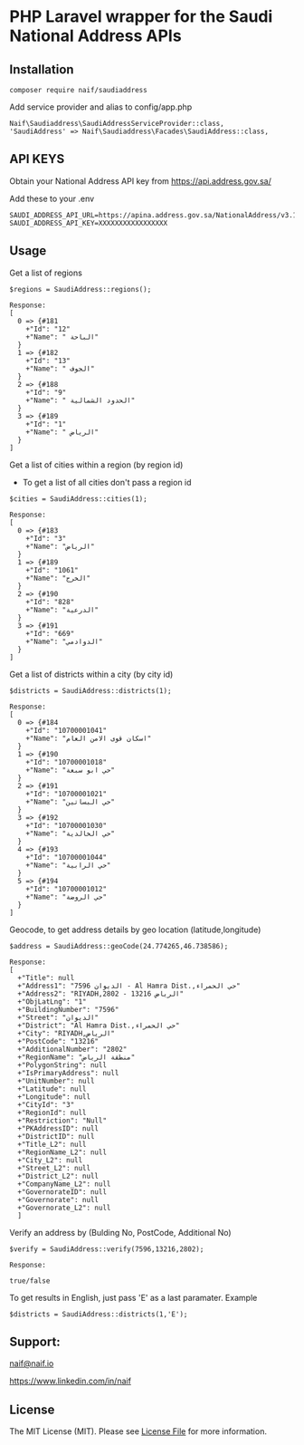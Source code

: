 # PHP Laravel wrapper for the Saudi National Address APIs

## Installation
```
composer require naif/saudiaddress
```

Add service provider and alias to config/app.php
```
Naif\Saudiaddress\SaudiAddressServiceProvider::class,
'SaudiAddress' => Naif\Saudiaddress\Facades\SaudiAddress::class,
```
## API KEYS
Obtain your National Address API key from https://api.address.gov.sa/

Add these to your .env
```
SAUDI_ADDRESS_API_URL=https://apina.address.gov.sa/NationalAddress/v3.1
SAUDI_ADDRESS_API_KEY=XXXXXXXXXXXXXXXXX
```
## Usage

Get a list of regions
```
$regions = SaudiAddress::regions();

Response:
[
  0 => {#181
    +"Id": "12"
    +"Name": " الباحة"
  }
  1 => {#182
    +"Id": "13"
    +"Name": " الجوف"
  }
  2 => {#188
    +"Id": "9"
    +"Name": " الحدود الشمالية"
  }
  3 => {#189
    +"Id": "1"
    +"Name": " الرياض"
  }
]
```
Get a list of cities within a region (by region id)
* To get a list of all cities don't pass a region id
```
$cities = SaudiAddress::cities(1);

Response:
[
  0 => {#183
    +"Id": "3"
    +"Name": "الرياض"
  }
  1 => {#189
    +"Id": "1061"
    +"Name": "الخرج"
  }
  2 => {#190
    +"Id": "828"
    +"Name": "الدرعية"
  }
  3 => {#191
    +"Id": "669"
    +"Name": "الدوادمي"
  }
]
```

Get a list of districts within a city (by city id)

```
$districts = SaudiAddress::districts(1);

Response:
[
  0 => {#184
    +"Id": "10700001041"
    +"Name": "اسكان قوى الامن العام"
  }
  1 => {#190
    +"Id": "10700001018"
    +"Name": "حي ابو سبعة"
  }
  2 => {#191
    +"Id": "10700001021"
    +"Name": "حي البساتين"
  }
  3 => {#192
    +"Id": "10700001030"
    +"Name": "حي الخالدية"
  }
  4 => {#193
    +"Id": "10700001044"
    +"Name": "حي الرابية"
  }
  5 => {#194
    +"Id": "10700001012"
    +"Name": "حي الروضة"
  }
]
```

Geocode, to get address details by geo location (latitude,longitude)
```
$address = SaudiAddress::geoCode(24.774265,46.738586);

Response:
[
  +"Title": null
  +"Address1": "7596 الديوان - Al Hamra Dist.,حي الحمراء"
  +"Address2": "RIYADH,الرياض 13216 - 2802"
  +"ObjLatLng": "1"
  +"BuildingNumber": "7596"
  +"Street": "الديوان"
  +"District": "Al Hamra Dist.,حي الحمراء"
  +"City": "RIYADH,الرياض"
  +"PostCode": "13216"
  +"AdditionalNumber": "2802"
  +"RegionName": "منطقة الرياض"
  +"PolygonString": null
  +"IsPrimaryAddress": null
  +"UnitNumber": null
  +"Latitude": null
  +"Longitude": null
  +"CityId": "3"
  +"RegionId": null
  +"Restriction": "Null"
  +"PKAddressID": null
  +"DistrictID": null
  +"Title_L2": null
  +"RegionName_L2": null
  +"City_L2": null
  +"Street_L2": null
  +"District_L2": null
  +"CompanyName_L2": null
  +"GovernorateID": null
  +"Governorate": null
  +"Governorate_L2": null
  ]
```

Verify an address by (Bulding No, PostCode, Additional No)
```
$verify = SaudiAddress::verify(7596,13216,2802);

Response:

true/false
```
To get results in English, just pass 'E' as a last paramater.
Example
```
$districts = SaudiAddress::districts(1,'E');
```
## Support:
naif@naif.io

https://www.linkedin.com/in/naif

## License
The MIT License (MIT). Please see [License File](LICENSE.md) for more information.

